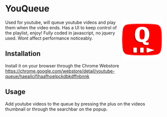 # YouQueue

<img src="images/icon1.png" align="right">
Used for youtube, will queue youtube videos and play them when the video ends. Has a UI to keep control of the playlist, enjoy!
Fully coded in javascript, no jquery used. Wont affect performance noticeably.

## Installation

Install it on your browser through the Chrome Webstore
https://chrome.google.com/webstore/detail/youtube-queue/haeailcifihaafhoelpckdbkdffnbnnk

## Usage

Add youtube videos to the queue by pressing the plus on the videos thumbnail or through the searchbar on the popup.
